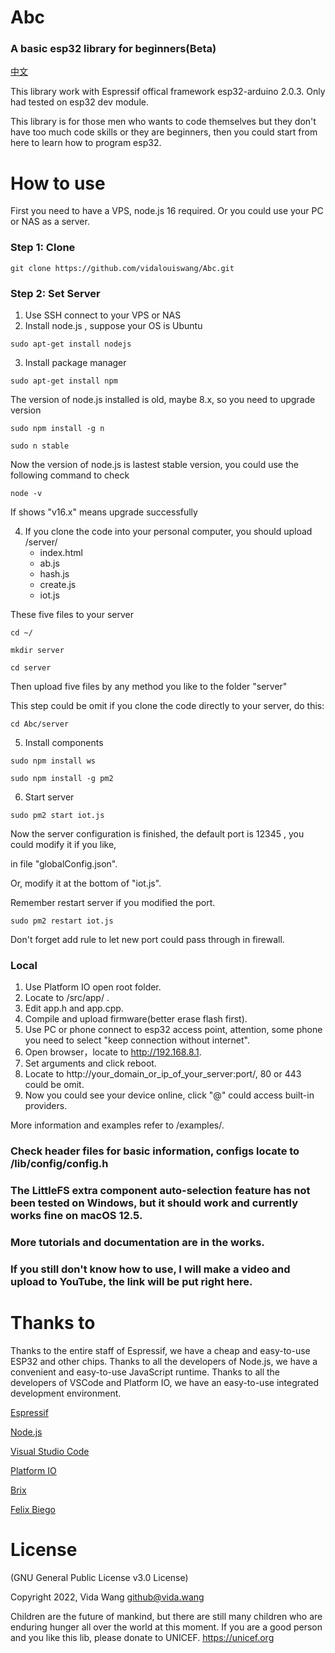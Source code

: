 # Abc

### A basic esp32 library for beginners(Beta)

[中文](https://github.com/vidalouiswang/Abc/blob/main/README_CN.md)

This library work with Espressif offical framework esp32-arduino 2.0.3.
Only had tested on esp32 dev module.

This library is for those men who wants to code themselves but they don't have too much code skills or they are beginners, then you could start from here to learn how to program esp32.

# How to use

First you need to have a VPS, node.js 16 required.
Or you could use your PC or NAS as a server.

### Step 1: Clone

```console
git clone https://github.com/vidalouiswang/Abc.git
```

### Step 2: Set Server

1. Use SSH connect to your VPS or NAS
2. Install node.js , suppose your OS is Ubuntu

```console
sudo apt-get install nodejs
```

3. Install package manager
```console
sudo apt-get install npm
```

The version of node.js installed is old, maybe 8.x, so you need to upgrade version

```console
sudo npm install -g n
```

```console
sudo n stable
```

Now the version of node.js is lastest stable version, you could use the following command to check

```console
node -v
```

If shows "v16.x" means upgrade successfully

4. If you clone the code into your personal computer, you should upload
/server/
    - index.html
    - ab.js
    - hash.js
    - create.js
    - iot.js

These five files to your server

```console
cd ~/
```
```console
mkdir server
```
```console
cd server
```

Then upload five files by any method you like to the folder "server"

This step could be omit if you clone the code directly to your server, do this:

```console
cd Abc/server
```

5. Install components
```console
sudo npm install ws
```
```console
sudo npm install -g pm2
```

6. Start server
```console
sudo pm2 start iot.js
```

Now the server configuration is finished, the default port is 12345 , you could modify it if you like,

in file "globalConfig.json".

Or, modify it at the bottom of "iot.js".

Remember restart server if you modified the port.

```console
sudo pm2 restart iot.js
```

Don't forget add rule to let new port could pass through in firewall.

### Local

1. Use Platform IO open root folder.
2. Locate to /src/app/ . 
3. Edit app.h and app.cpp.
4. Compile and upload firmware(better erase flash first).
5. Use PC or phone connect to esp32 access point, attention, some phone you need to select "keep connection without internet".
6. Open browser，locate to http://192.168.8.1.
7. Set arguments and click reboot.
8. Locate to http://your_domain_or_ip_of_your_server:port/, 80 or 443 could be omit.
9. Now you could see your device online, click "@" could access built-in providers.

More information and examples refer to /examples/.

### Check header files for basic information, configs locate to /lib/config/config.h

### The LittleFS extra component auto-selection feature has not been tested on Windows, but it should work and currently works fine on macOS 12.5.

### More tutorials and documentation are in the works.

### If you still don't know how to use, I will make a video and upload to YouTube, the link will be put right here.

# Thanks to

Thanks to the entire staff of Espressif, we have a cheap and easy-to-use ESP32 and other chips.
Thanks to all the developers of Node.js, we have a convenient and easy-to-use JavaScript runtime.
Thanks to all the developers of VSCode and Platform IO, we have an easy-to-use integrated development environment.

[Espressif](https://github.com/espressif)

[Node.js](https://github.com/nodejs)

[Visual Studio Code](https://github.com/microsoft/vscode)

[Platform IO](https://github.com/platformio)

[Brix](https://github.com/brix/crypto-js)

[Felix Biego](https://github.com/fbiego/ESP32Time)

# License

(GNU General Public License v3.0 License)

Copyright 2022, Vida Wang <github@vida.wang>

Children are the future of mankind, but there are still many children who are enduring hunger all over the world at this moment. If you are a good person and you like this lib, please donate to UNICEF.
https://unicef.org
